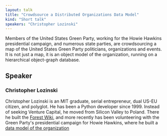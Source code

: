 ```yaml
---
layout: talk
title: "Crowdsource a Distributed Organizations Data Model"
kind: "Short talk"
speakers: "Christopher Lozinski"
---
```


Members of the United States Green Party, working for the Howie Hawkins presidential campaign, and numerous state parties, are crowdsourcing a map of the  United States Green Party politicians, organizations and events.  It is not just a map, it is an object model of the organization, running on a hierarchical object-graph database.

## Speaker

### Christopher Lozinski

Christopher Lozinski is an MIT graduate, serial entrepreneur, dual US-EU citizen, and polyglot. He has been a Python developer since 1999.  Instead of seeking Venture Capital, he moved from Silicon Valley to Poland.   There he built the [Forest Wiki](https://ForestWiki.com), and more recently has been volunteering with the Green Party's presidential campaign for Howie Hawkins, where he built a [data model of the organization](https://maps.howie2020.tech)
